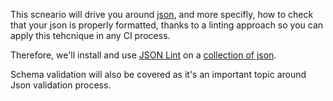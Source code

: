 This scneario will drive you around [json](https://www.json.org/json-en.html), and more specifly, how to check
that your json is properly formatted, thanks to a linting approach so you
can apply this tehcnique in any CI process.

Therefore, we'll install and use [JSON Lint](https://www.npmjs.com/package/jsonlint) on
a [collection of json](https://github.com/adriens/json_hall_of_shame).

Schema validation will also be covered as it's an important topic around Json validation process.